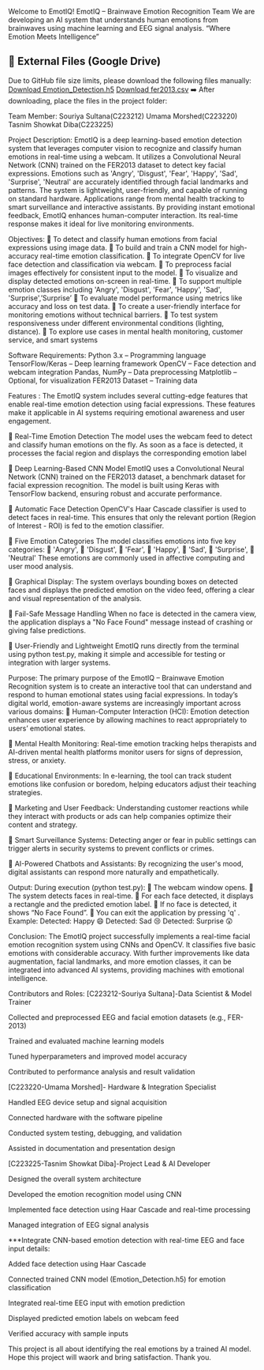 Welcome to EmotIQ! 
EmotIQ – Brainwave Emotion Recognition Team 
We are developing an AI system that understands human emotions from brainwaves using machine learning and EEG signal analysis.
“Where Emotion Meets Intelligence”
## 🔗 External Files (Google Drive)

Due to GitHub file size limits, please download the following files manually:
[Download Emotion_Detection.h5](https://drive.google.com/file/d/1I_jukVYBF5CjJiKszI_7_J3MV6xjlb_O/view?usp=drive_link)
[Download fer2013.csv](https://drive.google.com/file/d/127d9TDp6zt7KsBIDEOAXOmgKVPoTk_NX/view?usp=drive_link)
➡️ After downloading, place the files in the project folder:

Team Member:
Souriya Sultana(C223212)
Umama Morshed(C223220)
Tasnim Showkat Diba(C223225)


Project Description:
EmotIQ is a deep learning-based emotion detection system that leverages computer vision to
recognize and classify human emotions in real-time using a webcam. It utilizes a Convolutional
Neural Network (CNN) trained on the FER2013 dataset to detect key facial expressions.
Emotions such as 'Angry', 'Disgust', 'Fear', 'Happy', 'Sad', 'Surprise', 'Neutral' are accurately
identified through facial landmarks and patterns.
The system is lightweight, user-friendly, and capable of running on standard hardware.
Applications range from mental health tracking to smart surveillance and interactive assistants.
By providing instant emotional feedback, EmotIQ enhances human-computer interaction.
Its real-time response makes it ideal for live monitoring environments.


Objectives:
 To detect and classify human emotions from facial expressions using image data.
 To build and train a CNN model for high-accuracy real-time emotion classification.
 To integrate OpenCV for live face detection and classification via webcam.
 To preprocess facial images effectively for consistent input to the model.
 To visualize and display detected emotions on-screen in real-time.
 To support multiple emotion classes including 'Angry', 'Disgust', 'Fear', 'Happy', 'Sad',
'Surprise',’Surprise’
 To evaluate model performance using metrics like accuracy and loss on test data.
 To create a user-friendly interface for monitoring emotions without technical barriers.
 To test system responsiveness under different environmental conditions (lighting,
distance).
 To explore use cases in mental health monitoring, customer service, and smart
systems

Software Requirements:
Python 3.x – Programming language
TensorFlow/Keras – Deep learning framework
OpenCV – Face detection and webcam integration
Pandas, NumPy – Data preprocessing
Matplotlib – Optional, for visualization
FER2013 Dataset – Training data


Features :
The EmotIQ system includes several cutting-edge features that enable real-time emotion
detection using facial expressions. These features make it applicable in AI systems requiring
emotional awareness and user engagement.

 Real-Time Emotion Detection
The model uses the webcam feed to detect and classify human emotions on the fly. As
soon as a face is detected, it processes the facial region and displays the corresponding
emotion label

 Deep Learning-Based CNN Model
EmotIQ uses a Convolutional Neural Network (CNN) trained on the FER2013 dataset,
a benchmark dataset for facial expression recognition. The model is built using Keras
with TensorFlow backend, ensuring robust and accurate performance.

 Automatic Face Detection
OpenCV's Haar Cascade classifier is used to detect faces in real-time. This ensures that
only the relevant portion (Region of Interest - ROI) is fed to the emotion classifier.

 Five Emotion Categories
The model classifies emotions into five key categories:
 'Angry',
 'Disgust',
 'Fear',
 'Happy',
 'Sad',
 'Surprise',
 'Neutral'
These emotions are commonly used in affective computing and user mood analysis.

 Graphical Display:
The system overlays bounding boxes on detected faces and displays the predicted
emotion on the video feed, offering a clear and visual representation of the analysis.

 Fail-Safe Message Handling
When no face is detected in the camera view, the application displays a "No Face
Found" message instead of crashing or giving false predictions.

 User-Friendly and Lightweight
EmotIQ runs directly from the terminal using python test.py, making it simple and
accessible for testing or integration with larger systems.


Purpose:
The primary purpose of the EmotIQ – Brainwave Emotion Recognition system is to create an
interactive tool that can understand and respond to human emotional states using facial
expressions. In today’s digital world, emotion-aware systems are increasingly important across
various domains:
 Human-Computer Interaction (HCI):
Emotion detection enhances user experience by allowing machines to react appropriately
to users’ emotional states.

 Mental Health Monitoring:
Real-time emotion tracking helps therapists and AI-driven mental health platforms
monitor users for signs of depression, stress, or anxiety.

 Educational Environments:
In e-learning, the tool can track student emotions like confusion or boredom, helping
educators adjust their teaching strategies.

 Marketing and User Feedback:
Understanding customer reactions while they interact with products or ads can help
companies optimize their content and strategy.

 Smart Surveillance Systems:
Detecting anger or fear in public settings can trigger alerts in security systems to prevent
conflicts or crimes.

 AI-Powered Chatbots and Assistants:
By recognizing the user's mood, digital assistants can respond more naturally and
empathetically.


Output:
During execution (python test.py):
 The webcam window opens.
 The system detects faces in real-time.
 For each face detected, it displays a rectangle and the predicted emotion label.
 If no face is detected, it shows “No Face Found”.
 You can exit the application by pressing 'q' .
Example:
Detected: Happy 😄
Detected: Sad 😢
Detected: Surprise 😲


Conclusion:
The EmotIQ project successfully implements a real-time facial emotion recognition system
using CNNs and OpenCV. It classifies five basic emotions with considerable accuracy. With
further improvements like data augmentation, facial landmarks, and more emotion classes, it
can be integrated into advanced AI systems, providing machines with emotional intelligence.


Contributors and Roles:
[C223212-Souriya Sultana]-Data Scientist & Model Trainer

Collected and preprocessed EEG and facial emotion datasets (e.g., FER-2013)

Trained and evaluated machine learning models

Tuned hyperparameters and improved model accuracy

Contributed to performance analysis and result validation

[C223220-Umama Morshed]- Hardware & Integration Specialist

Handled EEG device setup and signal acquisition

Connected hardware with the software pipeline

Conducted system testing, debugging, and validation

Assisted in documentation and presentation design

[C223225-Tasnim Showkat Diba]-Project Lead & AI Developer

Designed the overall system architecture

Developed the emotion recognition model using CNN

Implemented face detection using Haar Cascade and real-time processing

Managed integration of EEG signal analysis

 ***Integrate CNN-based emotion detection with real-time EEG and face input details:

  Added face detection using Haar Cascade

  Connected trained CNN model (Emotion_Detection.h5) for emotion classification

  Integrated real-time EEG input with emotion prediction

  Displayed predicted emotion labels on webcam feed

  Verified accuracy with sample inputs


This project is all about identifying the real emotions by a trained AI model. Hope this project will waork and bring satisfaction.
Thank you.





